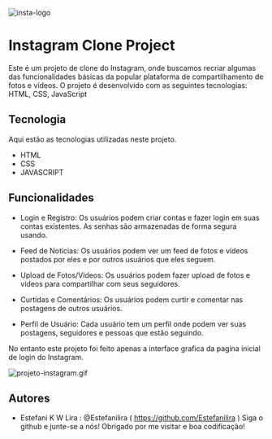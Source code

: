 ![insta-logo](https://github.com/Estefanilira/Instagram/assets/126111557/44f3da32-1e9c-400e-a781-a5ce06399522)

# Instagram Clone Project

 Este é um projeto de clone do Instagram, onde buscamos recriar algumas das funcionalidades básicas da popular plataforma de compartilhamento de fotos e vídeos. O projeto é desenvolvido com as seguintes tecnologias: HTML, CSS, JavaScript


## Tecnologia
Aqui estão as tecnologias utilizadas neste projeto.

* HTML
* CSS
* JAVASCRIPT


## Funcionalidades 

* Login e Registro: Os usuários podem criar contas e fazer login em suas contas existentes. As senhas são armazenadas de forma segura usando.

* Feed de Notícias: Os usuários podem ver um feed de fotos e vídeos postados por eles e por outros usuários que eles seguem.

* Upload de Fotos/Vídeos: Os usuários podem fazer upload de fotos e vídeos para compartilhar com seus seguidores.

* Curtidas e Comentários: Os usuários podem curtir e comentar nas postagens de outros usuários.

* Perfil de Usuário: Cada usuário tem um perfil onde podem ver suas postagens, seguidores e pessoas que estão seguindo.


No entanto este projeto foi feito apenas a interface grafica da pagina inicial de login do Instagram.


![projeto-instagram.gif](https://github.com/Estefanilira/Instagram/tree/main/img/projeto-instagram.gif)


## Autores

* Estefani K W Lira : @Estefanilira ( https://github.com/Estefanilira )
Siga o github e junte-se a nós! Obrigado por me visitar e boa codificação!
